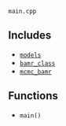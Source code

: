 `main.cpp` 

## Includes
 - [`models`](models.md) 
 - [`bamr_class`](bamr_class.md) 
 - [`mcmc_bamr`](mcmc_bamr.md) 

## Functions
 - `main()` 

